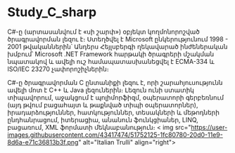 # Study_C_sharp
<div align="left">
  C#-ը (արտասանվում է «սի շարփ») օբյեկտ կողմոնորոշված ծրագրավորման լեզու է։ Ստեղծվել է Microsoft ընկերությունում 1998 - 2001 թվականներին՝ Անդերս Հեյլսբերգի ղեկավարած ինժեներական խմբում՝ Microsoft .NET Framework հարթակի ծրագրերի մշակման նպատակով և ավելի ուշ համապատասխանեցվել է ECMA-334 և ISO/IEC 23270 չափորոշիչներին։

C#-ը ծրագրավորման C ընտանիքի լեզու է, որի շարահյուսությունն ավելի մոտ է C++ և Java լեզուներին։ Լեզուն ունի ստատիկ տիպավորում, աջակցում է պոլիմորֆիզմ, օպերատորի գերբեռնում (այդ թվում բացահայտ և թաքնված տիպի օպերատորներ), իրադարձություններ, հատկություններ, տեսակների և մեթոդների ընդհանրացում, իտերացիա, անանուն ֆունկցիաներ, LINQ, բացառում, XML ֆորմատի մեկնաբանություն։
< img src="https://user-images.githubusercontent.com/43417474/51752125-1fc80780-20d0-11e9-8d6a-e71c36813b3f.png" alt="Italian Trulli" align="right">

</div>


